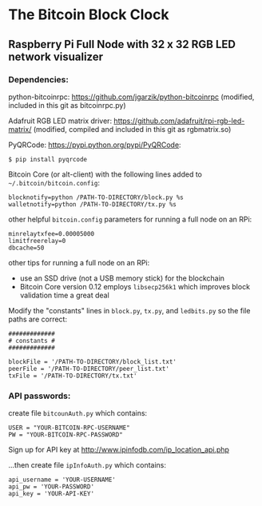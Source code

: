 # The Bitcoin Block Clock

Raspberry Pi Full Node with 32 x 32 RGB LED network visualizer
-
### Dependencies:

python-bitcoinrpc: https://github.com/jgarzik/python-bitcoinrpc (modified, included in this git as bitcoinrpc.py)

Adafruit RGB LED matrix driver: https://github.com/adafruit/rpi-rgb-led-matrix/ (modified, compiled and included in this git as rgbmatrix.so)

PyQRCode: https://pypi.python.org/pypi/PyQRCode:
```
$ pip install pyqrcode
```

Bitcoin Core (or alt-client) with the following lines added to `~/.bitcoin/bitcoin.config`:
```
blocknotify=python /PATH-TO-DIRECTORY/block.py %s
walletnotify=python /PATH-TO-DIRECTORY/tx.py %s
```

other helpful `bitcoin.config` parameters for running a full node on an RPi:
```
minrelaytxfee=0.00005000
limitfreerelay=0
dbcache=50
```
other tips for running a full node on an RPi:
* use an SSD drive (not a USB memory stick) for the blockchain
* Bitcoin Core version 0.12 employs `libsecp256k1` which improves block validation time a great deal

Modify the "constants" lines in `block.py`, `tx.py`, and `ledbits.py` so the file paths are correct:
```
#############
# constants #
#############

blockFile = '/PATH-TO-DIRECTORY/block_list.txt'
peerFile = '/PATH-TO-DIRECTORY/peer_list.txt'
txFile = '/PATH-TO-DIRECTORY/tx.txt'
```


### API passwords:

create file `bitcounAuth.py` which contains:
```
USER = "YOUR-BITCOIN-RPC-USERNAME"
PW = "YOUR-BITCOIN-RPC-PASSWORD"
```
Sign up for API key at http://www.ipinfodb.com/ip_location_api.php

...then create file `ipInfoAuth.py` which contains:
```
api_username = 'YOUR-USERNAME'
api_pw = 'YOUR-PASSWORD'
api_key = 'YOUR-API-KEY'
```